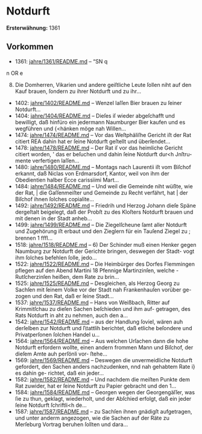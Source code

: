 # Notdurft

**Ersterwähnung:** 1361

## Vorkommen
- 1361: [jahre/1361/README.md](../jahre/1361/README.md) – “SN q


n OR e

8) Die Domherren, Vikarien und andere geiſtliche
Leute ſollen niht auf den Kauf brauen, ſondern zu ihrer
Notdurft und zu ihr...
- 1402: [jahre/1402/README.md](../jahre/1402/README.md) – Wenzel laſſen Bier brauen zu
ſeiner Notdurft...
- 1404: [jahre/1404/README.md](../jahre/1404/README.md) – Dieſes iſ wieder abgeſchafft und
bewilligt, daß hinfüro ein jedermann Naumburger Bier
kaufen und es wegführen und \{<hänken möge nah Willen...
- 1474: [jahre/1474/README.md](../jahre/1474/README.md) – Vor das Weſtphäliſhe Gericht iſt der Rat citiert
REA dahin hat er ſeine Notdurft geſtellt und überſendet...
- 1478: [jahre/1478/README.md](../jahre/1478/README.md) – Der Rat iſ vor das heimliche Gericht citiert worden, '
das er beſuchen und dahin ſeine Notdurft dur<h Jnſtru-
mente verfertigen laſſen...
- 1480: [jahre/1480/README.md](../jahre/1480/README.md) – Montags nach Laurentii iſt vom Biſchof erkannt, daß
Niclas von Erdmarsdorf, Kantor, weil von ihm der
Obedientien halber Ecce carissìimi Mart...
- 1484: [jahre/1484/README.md](../jahre/1484/README.md) – Und weil die Gemeinde niht wüßte, wie der Rat, |
die Gaſſenmeiſter und Gemeinde zu Recht verfährt, hat |
der Biſchof ihnen ſolches copialite...
- 1492: [jahre/1492/README.md](../jahre/1492/README.md) – Friedrih und Herzog
Johann dieſe Späne dergeſtalt beigelegt, daß der Probſt
zu des Kloſters Notdurft brauen und mit denen in der
Stadt anheb...
- 1499: [jahre/1499/README.md](../jahre/1499/README.md) – Die Ziegelſcheune ſamt aller Notdurft und Zugehörung
iſt erbaut und den Zieglern für ein Tauſend Ziegel zu ;
brennen 1 fﬀl...
- 1518: [jahre/1518/README.md](../jahre/1518/README.md) – 6) Der Schinder muß einen Henker gegen Naumburg
zur Notdurft der Gerichte bringen, deswegen der Stadt-
vogt ihm ſolches befehlen ſolle, jedo...
- 1522: [jahre/1522/README.md](../jahre/1522/README.md) – Die Heimbürger des Dorfes Flemmingen pflegen auf
den Abend Martini 18 Pfennige Martinzinſen, welche
-Rutſcherzinſen heißen, dem Rate zu brin...
- 1525: [jahre/1525/README.md](../jahre/1525/README.md) – Desgleichen, als Herzog Georg zu Sachſen mit ſeinem
Volke vor der Stadt nah Frankenhauſen vorüber ge-
zogen und den Rat, daß er ſeine Stadt...
- 1537: [jahre/1537/README.md](../jahre/1537/README.md) – Hans von Weißbach, Ritter auf
Krimmitſchau zu dieſen Sachen beſchieden und ihm auf-
getragen, des Rats Notdurft in aht zu nehmen, auch
den a...
- 1542: [jahre/1542/README.md](../jahre/1542/README.md) – aus der Handlung ſoviel, wären auh derſelben
zur Notdurft und ſ\tattlih berichtet, daß etliche beſondere
und Privatperſonen ſolchen Handel u...
- 1564: [jahre/1564/README.md](../jahre/1564/README.md) – Aus welchen Urſachen dann die
hohe Notdurft erfordern wollte, einen andern frommen
Mann und Biſchof, der dieſem Amte auh perſönli vor-
ſtehe...
- 1569: [jahre/1569/README.md](../jahre/1569/README.md) – Deswegen die
unvermeidliche Notdurft gefordert, den Sachen anders
nachzudenken, nnd nah gehabtem Rate i} es dahin ge-
richtet, daß ein jeder...
- 1582: [jahre/1582/README.md](../jahre/1582/README.md) – Und nachdem die meiſten Punkte dem Rat zuwider,
hat er ſeine Notdurft zu Papier gebracht und den 1...
- 1584: [jahre/1584/README.md](../jahre/1584/README.md) – Georgen wegen der Georgengäſſer, was ſie zu
thun, geklagt, wiederholt, und der Abſchied erfolgt, daß
ein jeder ſeine Notdurft ſchriftli<h de...
- 1587: [jahre/1587/README.md](../jahre/1587/README.md) – zu Sachſen ihnen gnädigſt aufgetragen, und unter anderm
angezogen, wie die Sachen auf der Räte zu Merſeburg
Vortrag beruhen ſollten und dara...
